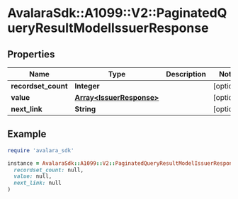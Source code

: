 # AvalaraSdk::A1099::V2::PaginatedQueryResultModelIssuerResponse

## Properties

| Name | Type | Description | Notes |
| ---- | ---- | ----------- | ----- |
| **recordset_count** | **Integer** |  | [optional] |
| **value** | [**Array&lt;IssuerResponse&gt;**](IssuerResponse.md) |  | [optional] |
| **next_link** | **String** |  | [optional] |

## Example

```ruby
require 'avalara_sdk'

instance = AvalaraSdk::A1099::V2::PaginatedQueryResultModelIssuerResponse.new(
  recordset_count: null,
  value: null,
  next_link: null
)
```

